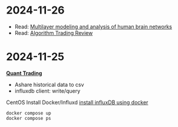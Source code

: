 
# 2024-11-26

- Read: [Multilayer modeling and analysis of human brain networks](https://academic.oup.com/gigascience/article/6/5/gix004/2968355)
- Read: [Algorithm Trading Review](doi:10.1145/2500117)


# 2024-11-25

[**Quant Trading**](https://github.com/CrazyAlvaro/QuantTrading)
- Ashare historical data to csv
- influxdb client: write/query

CentOS Install Docker/Influxd
[install influxDB using docker](https://docs.influxdata.com/influxdb/v2/install/use-docker-compose/)
```
docker compose up
docker compose ps
```